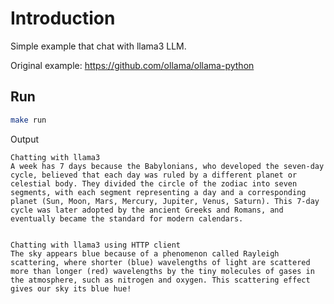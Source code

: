 # Introduction

Simple example that chat with llama3 LLM.

Original example: https://github.com/ollama/ollama-python

## Run

```bash
make run
```

Output
```text
Chatting with llama3
A week has 7 days because the Babylonians, who developed the seven-day cycle, believed that each day was ruled by a different planet or celestial body. They divided the circle of the zodiac into seven segments, with each segment representing a day and a corresponding planet (Sun, Moon, Mars, Mercury, Jupiter, Venus, Saturn). This 7-day cycle was later adopted by the ancient Greeks and Romans, and eventually became the standard for modern calendars.


Chatting with llama3 using HTTP client
The sky appears blue because of a phenomenon called Rayleigh scattering, where shorter (blue) wavelengths of light are scattered more than longer (red) wavelengths by the tiny molecules of gases in the atmosphere, such as nitrogen and oxygen. This scattering effect gives our sky its blue hue!
```